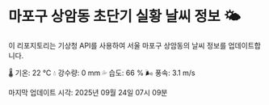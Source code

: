 
# 마포구 상암동 초단기 실황 날씨 정보 🌤️

이 리포지토리는 기상청 API를 사용하여 서울 마포구 상암동의 날씨 정보를 업데이트합니다. 

🌡️ 기온: 22 ℃
💧 강수량: 0 mm
💦 습도: 66 %
🌬️ 풍속: 3.1 m/s

마지막 업데이트 시각: 2025년 09월 24일 07시 09분    
